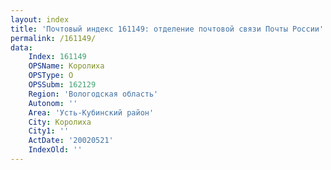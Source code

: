 ```yaml
---
layout: index
title: 'Почтовый индекс 161149: отделение почтовой связи Почты России'
permalink: /161149/
data:
    Index: 161149
    OPSName: Королиха
    OPSType: О
    OPSSubm: 162129
    Region: 'Вологодская область'
    Autonom: ''
    Area: 'Усть-Кубинский район'
    City: Королиха
    City1: ''
    ActDate: '20020521'
    IndexOld: ''
---
```

